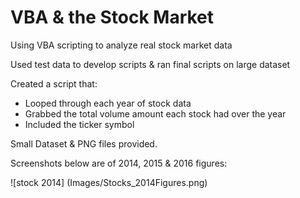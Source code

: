 # VBA & the Stock Market
Using VBA scripting to analyze real stock market data


Used test data to develop scripts & ran final scripts on large dataset

Created a script that:
- Looped through each year of stock data
- Grabbed the total volume amount each stock had over the year
- Included the ticker symbol

Small Dataset & PNG files provided.

Screenshots below are of 2014, 2015 & 2016 figures:

![stock 2014] (Images/Stocks_2014Figures.png)
